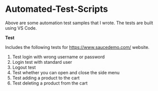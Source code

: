 # Automated-Test-Scripts
Above are some automation test samples that I wrote. The tests are built using VS Code.

**Test**

Includes the following tests for https://www.saucedemo.com/ website.
1. Test login with wrong username or password
2. Login test with standard user 
3. Logout test 
4. Test whether you can open and close the side menu
5. Test adding a product to the cart 
6. Test deleting a product from the cart
